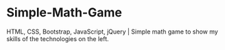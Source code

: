 # Simple-Math-Game
HTML, CSS, Bootstrap, JavaScript, jQuery | Simple math game to show my skills of the technologies on the left.
